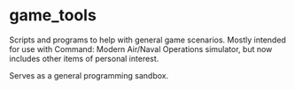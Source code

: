 # game_tools
Scripts and programs to help with general game scenarios. Mostly intended for 
use with Command: Modern Air/Naval Operations simulator, but now includes other
items of personal interest.

Serves as a general programming sandbox. 